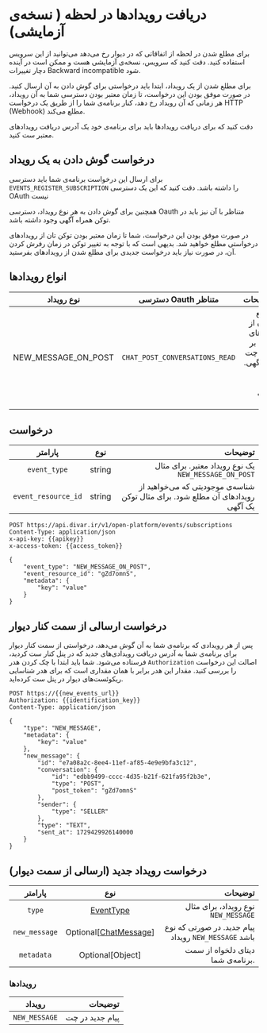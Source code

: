 # دریافت رویدادها در لحظه ( نسخه‌ی آزمایشی)

برای مطلع شدن در لحظه از اتفاقاتی که در دیوار رخ می‌دهد می‌توانید از این سرویس
استفاده کنید. دقت کنید که سرویس، نسخه‌ی آزمایشی هست و ممکن است در آینده دچار تغییرات
Backward incompatible
شود.

برای مطلع شدن از یک رویداد، ابتدا باید درخواستی برای گوش دادن به آن ارسال کنید.
در صورت موفق بودن این درخواست، تا زمان معتبر بودن دسترسی شما به آن رویداد، هر زمانی که
آن رویداد رخ دهد، کنار برنامه‌ی شما را از طریق یک درخواست HTTP (Webhook) مطلع می‌کند.

دقت کنید که برای دریافت رویدادها باید برای برنامه‌ی خود یک آدرس دریافت رویداد‌های معتبر
ست کنید.

## درخواست گوش دادن به یک رویداد

برای ارسال این درخواست برنامه‌ی شما باید دسترسی `EVENTS_REGISTER_SUBSCRIPTION` را داشته باشد.
دقت کنید که این یک دسترسی OAuth نیست

همچنین برای گوش دادن به هر نوع رویداد، دسترسی Oauth متناظر با آن نیز باید در توکن همراه آگهی وجود
داشته باشد.

در صورت موفق بودن این درخواست، شما تا زمان معتبر بودن توکن تان از رویداد‌های درخواستی مطلع خواهید شد.
بدیهی است که با توجه به تغییر توکن در زمان رفرش کردن آن، در صورت نیاز باید درخواست جدیدی
برای مطلع شدن از رویدادهای بفرستید.

## انواع رویداد‌ها

|     نوع رویداد      |      دسترسی Oauth متناظر       |                                                         توضیحات | 
|:-------------------:|:------------------------------:|----------------------------------------------------------------:|
| NEW_MESSAGE_ON_POST | `CHAT_POST_CONVERSATIONS_READ` | مطلع شدن از پیام‌های جدید بر روی چت یک آگهی. فقط برای آگهی گذار |

## درخواست

|       پارامتر       |  نوع   |                                                                         توضیحات |
|:-------------------:|:------:|--------------------------------------------------------------------------------:|
|    `event_type`     | string |                            یک نوع رویداد معتبر. برای مثال `NEW_MESSAGE_ON_POST` |
| `event_resource_id` | string | شناسه‌ی موجودیتی که می‌خواهید از رویداد‌های آن مطلع شود. برای مثال توکن یک آگهی |

```http request
POST https://api.divar.ir/v1/open-platform/events/subscriptions
Content-Type: application/json
x-api-key: {{apikey}}
x-access-token: {{access_token}}

{
    "event_type": "NEW_MESSAGE_ON_POST",
    "event_resource_id": "gZd7omnS",
    "metadata": {
        "key": "value"
    }
}
```

## درخواست ارسالی از سمت کنار دیوار

پس از هر رویدادی که برنامه‌ی شما به آن گوش‌ می‌دهد، درخواستی از سمت کنار دیوار برای
برنامه‌ی شما به آدرس دریافت رویدادی‌های جدید که در پنل کنار ست کردید، فرستاده می‌شود.
شما باید ابتدا با چک کردن هدر `Authorization` اصالت این درخواست را بررسی کنید. مقدار
این هدر برابر با همان مقداری است که برای هدر شناسایی ریکوئست‌های دیوار در پنل ست کرده‌اید.

```http request
POST https://{{new_events_url}}
Authorization: {{identification_key}}
Content-Type: application/json

{
    "type": "NEW_MESSAGE",
    "metadata": {
        "key": "value"
    },
    "new_message": {
        "id": "e7a08a2c-8ee4-11ef-af85-4e9e9bfa3c12",
        "conversation": {
            "id": "edbb9499-cccc-4d35-b21f-621fa95f2b3e",
            "type": "POST",
            "post_token": "gZd7omnS"
        },
        "sender": {
            "type": "SELLER"
        },
        "type": "TEXT",
        "sent_at": 1729429926140000
    } 
}
```

## درخواست رویداد جدید (ارسالی از سمت دیوار)

|    پارامتر    |                         نوع                         |                                              توضیحات |
|:-------------:|:---------------------------------------------------:|-----------------------------------------------------:|
|    `type`     |               [EventType](#رویدادها)                |                  نوع رویداد، برای مثال `NEW_MESSAGE` |
| `new_message` | Optional[[ChatMessage](/events/chat/#chat-message)] | پیام جدید. در صورتی که نوع رویداد `NEW_MESSAGE` باشد |
|   `metadata`  |                      Optional[Object]               | دیتای دلخواه از سمت برنامه‌ی شما.|
### رویدادها

|    رویداد     |         توضیحات |
|:-------------:|----------------:|
| `NEW_MESSAGE` | پیام جدید در چت |

